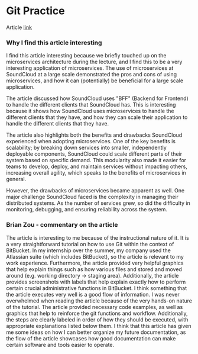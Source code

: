 # Git Practice

Article [link](https://www.atlassian.com/git/tutorials/learn-git-with-bitbucket-cloud)

### Why I find this article interesting
I find this article interesting because we briefly touched up on the microservices architecture during the lecture, and I find this to be a very interesting application of microservices. The use of microservices at SoundCloud at a large scale demonstrated the pros and cons of using microservices, and how it can (potentially) be beneficial for a large scale application.

The article discussed how SoundCloud uses "BFF" (Backend for Frontend) to handle the different clients that SoundCloud has. This is interesting because it shows how SoundCloud uses microservices to handle the different clients that they have, and how they can scale their application to handle the different clients that they have.

The article also highlights both the benefits and drawbacks SoundCloud experienced when adopting microservices. One of the key benefits is scalability; by breaking down services into smaller, independently deployable components, SoundCloud could scale different parts of their system based on specific demand. This modularity also made it easier for teams to develop, deploy, and maintain services without impacting others, increasing overall agility, which speaks to the benefits of microservices in general.

However, the drawbacks of microservices became apparent as well. One major challenge SoundCloud faced is the complexity in managing their distributed systems. As the number of services grew, so did the difficulty in monitoring, debugging, and ensuring reliability across the system.

### Brian Zou - commentary on the article
The article is interesting to me because of the instructional nature of it. It is a very straightforward
tutorial on how to use Git within the context of BitBucket. In my internship over the summer,
my company used the Atlassian suite (which includes BitBucket), so the article is relevant to my work experience.
Furthermore, the article provided very helpful graphics that help explain things such as how various
files and stored and moved around (e.g. working directory -> staging area). Additionally, the article
provides screenshots with labels that help explain exactly how to perform certain crucial administrative functions
in BitBucket. 
I think something that the article executes very well is a good flow of information. I was never overwhelmed when
reading the article because of the very hands-on nature of the tutorial. The article provided necessary code examples,
as well as graphics that help to reinforce the git functions and workflow. Additionally, the steps are clearly labeled
in order of how they should be executed, with appropriate explanations listed below them.
I think that this article has given me some ideas on how I can better organize my future documentation, as the flow of the article
showcases how good documentation can make certain software and tools easier to operate.